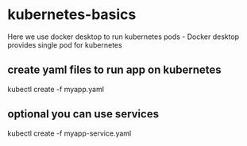 # kubernetes-basics

Here we use docker desktop to run kubernetes pods - Docker desktop provides single pod for kubernetes

## create yaml files to run app on kubernetes 

kubectl create -f myapp.yaml

## optional you can use services
kubectl create -f myapp-service.yaml
